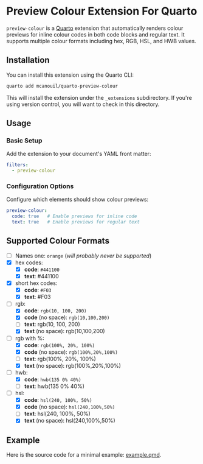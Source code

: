 # Preview Colour Extension For Quarto

`preview-colour` is a [Quarto](https://quarto.org) extension that automatically renders colour previews for inline colour codes in both code blocks and regular text. It supports multiple colour formats including hex, RGB, HSL, and HWB values.

## Installation

You can install this extension using the Quarto CLI:

```bash
quarto add mcanouil/quarto-preview-colour
```

This will install the extension under the `_extensions` subdirectory.
If you're using version control, you will want to check in this directory.

## Usage

### Basic Setup

Add the extension to your document's YAML front matter:

```yaml
filters:
  - preview-colour
```

### Configuration Options

Configure which elements should show colour previews:

```yaml
preview-colour:
  code: true   # Enable previews for inline code
  text: true   # Enable previews for regular text
```

## Supported Colour Formats

- [ ] Names one: `orange` (*will probably never be supported*)
- [x] hex codes:
  - [x] **code**: `#441100`
  - [x] **text**: #441100
- [x] short hex codes:
  - [x] **code**: `#F03`
  - [x] **text**: #F03
- [ ] rgb:
  - [x] **code**: `rgb(10, 100, 200)`
  - [x] **code** (no space): `rgb(10,100,200)`
  - [ ] **text**: rgb(10, 100, 200)
  - [x] **text** (no space): rgb(10,100,200)
- [ ] rgb with %:
  - [x] **code**: `rgb(100%, 20%, 100%)`
  - [x] **code** (no space): `rgb(100%,20%,100%)`
  - [ ] **text**: rgb(100%, 20%, 100%)
  - [x] **text** (no space): rgb(100%,20%,100%)
- [ ] hwb:
  - [x] **code**: `hwb(135 0% 40%)`
  - [ ] **text**: hwb(135 0% 40%)
- [ ] hsl:
  - [x] **code**: `hsl(240, 100%, 50%)`
  - [x] **code** (no space): `hsl(240,100%,50%)`
  - [ ] **text**: hsl(240, 100%, 50%)
  - [x] **text** (no space): hsl(240,100%,50%)

## Example

Here is the source code for a minimal example: [example.qmd](example.qmd).
